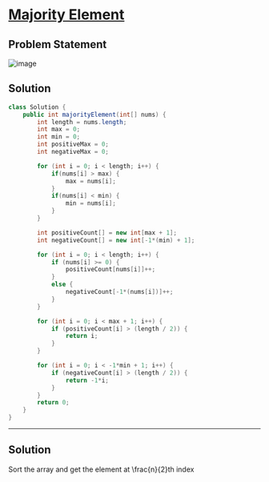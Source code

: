 # [Majority Element](https://leetcode.com/problems/majority-element/description/)
## Problem Statement
![image](https://github.com/SiddhantKumarMaurya/vigilant-invention/assets/107787014/9d57d76a-57ba-4aff-bbac-b838bf74dffa)
## Solution
```java
class Solution {
    public int majorityElement(int[] nums) {
        int length = nums.length;
        int max = 0;
        int min = 0;
        int positiveMax = 0;
        int negativeMax = 0;

        for (int i = 0; i < length; i++) {
            if(nums[i] > max) {
                max = nums[i];
            }
            if(nums[i] < min) {
                min = nums[i];
            }
        }

        int positiveCount[] = new int[max + 1];
        int negativeCount[] = new int[-1*(min) + 1];

        for (int i = 0; i < length; i++) {
            if (nums[i] >= 0) {
                positiveCount[nums[i]]++;
            }
            else {
                negativeCount[-1*(nums[i])]++;
            }
        }

        for (int i = 0; i < max + 1; i++) {
            if (positiveCount[i] > (length / 2)) {
                return i;
            }
        }

        for (int i = 0; i < -1*min + 1; i++) {
            if (negativeCount[i] > (length / 2)) {
                return -1*i;
            }
        }
        return 0;
    }
}
```
---
## Solution
Sort the array and get the element at \frac{n}{2}th index